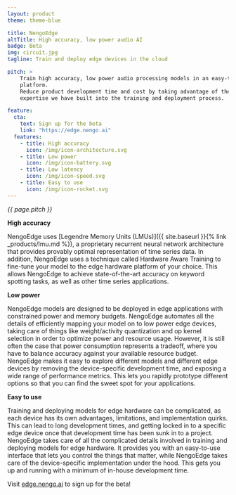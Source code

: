 ```yaml
---
layout: product
theme: theme-blue

title: NengoEdge
altTitle: High accuracy, low power audio AI
badge: Beta
img: circuit.jpg
tagline: Train and deploy edge devices in the cloud

pitch: >
    Train high accuracy, low power audio processing models in an easy-to-use cloud
    platform.
    Reduce product development time and cost by taking advantage of the edge device
    expertise we have built into the training and deployment process.

feature:
  cta:
    text: Sign up for the beta
    link: "https://edge.nengo.ai"
  features:
    - title: High accuracy
      icon: /img/icon-architecture.svg
    - title: Low power
      icon: /img/icon-battery.svg
    - title: Low latency
      icon: /img/icon-speed.svg
    - title: Easy to use
      icon: /img/icon-rocket.svg
---
```


<em>{{ page.pitch }}</em>

**High accuracy**

NengoEdge uses
[Legendre Memory Units (LMUs)]({{ site.baseurl }}{% link _products/lmu.md %}), a
proprietary recurrent neural network architecture that provides provably optimal
representation of time series data.
In addition, NengoEdge uses a technique called Hardware Aware Training to fine-tune
your model to the edge hardware platform of your choice.
This allows NengoEdge to achieve state-of-the-art accuracy on keyword spotting tasks, as
well as other time series applications.

**Low power**

NengoEdge models are designed to be deployed in edge applications with constrained
power and memory budgets. NengoEdge automates all the details of efficiently mapping
your model on to low power edge devices, taking care of things like weight/activity
quantization and op kernel selection in order to optimize power and resource usage.
However, it is still often the case that power consumption represents a tradeoff, where
you have to balance accuracy against your available resource budget.
NengoEdge makes it easy to explore different
models and different edge devices by removing the device-specific development time,
and exposing a wide range of performance metrics. This lets you rapidly prototype
different options so that you can find the sweet spot for your applications.

**Easy to use**

Training and deploying models for edge hardware can be complicated, as each device has
its own advantages, limitations, and implementation quirks. This can lead to long
development times, and getting locked in to a specific edge device once that
development time has been sunk in to a project.
NengoEdge takes care of all the complicated details involved in training and deploying
models for edge hardware. It provides you with an easy-to-use interface that lets you
control the things that matter, while NengoEdge takes care of the device-specific
implementation under the hood. This gets you up and running with a minimum of in-house
development time.

Visit [edge.nengo.ai](https://edge.nengo.ai) to sign up for the beta!
